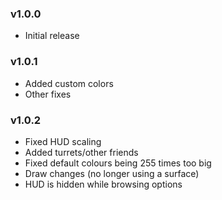 ### v1.0.0
* Initial release

### v1.0.1
* Added custom colors
* Other fixes

### v1.0.2
* Fixed HUD scaling
* Added turrets/other friends
* Fixed default colours being 255 times too big
* Draw changes (no longer using a surface)
* HUD is hidden while browsing options
